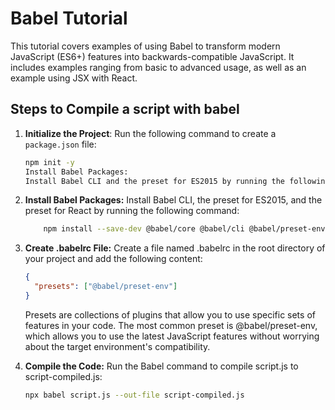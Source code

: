 # Babel Tutorial

This tutorial covers examples of using Babel to transform modern JavaScript (ES6+) features into backwards-compatible JavaScript. It includes examples ranging from basic to advanced usage, as well as an example using JSX with React.

## Steps to Compile a script with babel

1.  **Initialize the Project**:
    Run the following command to create a `package.json` file:

    ```sh
    npm init -y
    Install Babel Packages:
    Install Babel CLI and the preset for ES2015 by running the following command:
    ```

2.  **Install Babel Packages:**
    Install Babel CLI, the preset for ES2015, and the preset for React by running the following command:

    ```sh
        npm install --save-dev @babel/core @babel/cli @babel/preset-env @babel/preset-react
    ```

3.  **Create .babelrc File:**
    Create a file named .babelrc in the root directory of your project and add the following content:

    ```json
    {
      "presets": ["@babel/preset-env"]
    }
    ```

    Presets are collections of plugins that allow you to use specific sets of features in your code. The most common preset is @babel/preset-env, which allows you to use the latest JavaScript features without worrying about the target environment's compatibility.

4.  **Compile the Code:**
    Run the Babel command to compile script.js to script-compiled.js:

    ```sh
    npx babel script.js --out-file script-compiled.js
    ```
